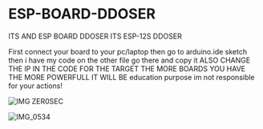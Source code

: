 # ESP-BOARD-DDOSER
ITS AND ESP BOARD DDOSER ITS ESP-12S DDOSER 

First connect your board to your pc/laptop then go to arduino.ide sketch then i have my code on the other file go there and copy it  ALSO CHANGE THE IP IN THE CODE FOR THE TARGET THE MORE BOARDS YOU HAVE THE MORE POWERFULL IT WILL BE education purpose im not responsible for your actions!


![IMG ZER0SEC](https://user-images.githubusercontent.com/93839066/236647134-50976af3-88c9-4246-8aba-bbcad2160e1f.jpg)



![IMG_0534](https://user-images.githubusercontent.com/93839066/236647295-10297f7b-116c-4a9d-b97d-09621ceff892.JPG)
